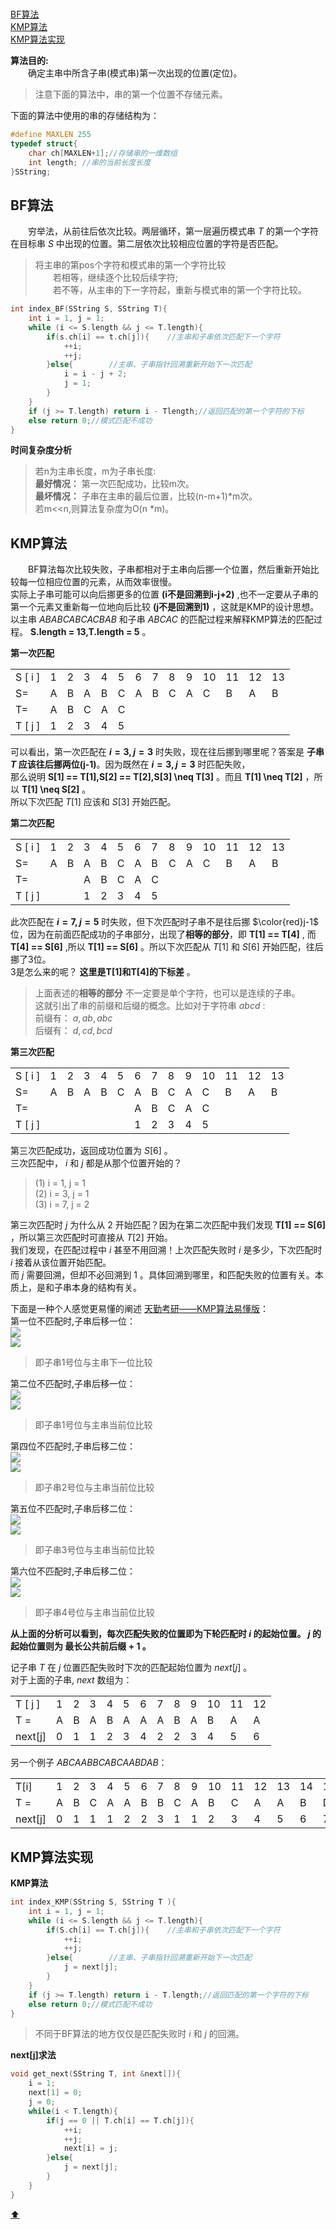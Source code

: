 <span id = "top"></span>  
[BF算法](#part1)  
[KMP算法](#part2)  
[KMP算法实现](#part3)  

**算法目的:**  
　　确定主串中所含子串(模式串)第一次出现的位置(定位)。  
>注意下面的算法中，串的第一个位置不存储元素。

下面的算法中使用的串的存储结构为：  
```cpp
#define MAXLEN 255
typedef struct{
    char ch[MAXLEN+1];//存储串的一维数组
    int length; //串的当前长度长度
}SString;
```
<span id = "part1"></span>  
## BF算法  
　　穷举法，从前往后依次比较。两层循环，第一层遍历模式串 $T$ 的第一个字符在目标串 $S$ 中出现的位置。第二层依次比较相应位置的字符是否匹配。  
>将主串的第pos个字符和模式串的第一个字符比较  
>　　若相等，继续逐个比较后续字符;  
>　　若不等，从主串的下一字符起，重新与模式串的第一个字符比较。

```cpp
int index_BF(SString S, SString T){
    int i = 1, j = 1;
    while (i <= S.length && j <= T.length){
        if(s.ch[i] == t.ch[j]){    //主串和子串依次匹配下一个字符
            ++i;
            ++j;
        }else{        //主串、子串指针回溯重新开始下一次匹配
            i = i - j + 2;
            j = 1;
        }
    }
    if (j >= T.length) return i - Tlength;//返回匹配的第一个字符的下标
    else return 0;//模式匹配不成功
}
```
**时间复杂度分析**  
>若n为主串长度，m为子串长度:  
>**最好情况：** 第一次匹配成功，比较m次。  
>**最坏情况：** 子串在主串的最后位置，比较(n-m+1)*m次。  
>若m<<n,则算法复杂度为O(n *m)。

<span id = "part2"></span>  
## KMP算法  
　　BF算法每次比较失败，子串都相对于主串向后挪一个位置，然后重新开始比较每一位相应位置的元素，从而效率很慢。  
实际上子串可能可以向后挪更多的位置 **(i不是回溯到i-j+2)** ,也不一定要从子串的第一个元素又重新每一位地向后比较 **(j不是回溯到1)** ，这就是KMP的设计思想。  
以主串 $ABABCABCACBAB$ 和子串 $ABCAC$ 的匹配过程来解释KMP算法的匹配过程。 **S.length = 13,T.length = 5** 。  

**第一次匹配**
<table>
  <tbody>
    <tr>
      <td>S [ i ]</td><td>1</td><td>2</td><td>3</td><td>4</td><td>5</td><td>6</td><td>7</td><td>8</td><td>9</td><td>10</td><td>11</td><td>12</td><td>13</td>
    </tr>
    <tr>
      <td>S=</td><td>A</td><td>B</td><td>A</td><td>B</td><td>C</td><td>A</td><td>B</td><td>C</td><td>A</td><td>C</td><td>B</td><td>A</td><td>B</td>
    </tr>
    <tr>
      <td>T=</td><td>A</td><td>B</td><td>C</td><td>A</td><td>C</td><td></td><td></td><td></td><td></td><td></td><td></td><td></td><td></td>
    </tr>
    <tr>
      <td>T [ j ]</td><td>1</td><td>2</td><td>3</td><td>4</td><td>5</td><td></td><td></td><td></td><td></td><td></td><td></td><td></td><td></td>
    </tr>
  </tbody>
</table>

可以看出，第一次匹配在 **$i=3,j=3$** 时失败，现在往后挪到哪里呢？答案是 **子串 $T$ 应该往后挪两位(j-1)**。因为既然在 **$i=3,j=3$** 时匹配失败，  
那么说明 **S[1] == T[1],S[2] == T[2],S[3] \neq T[3]** 。而且 **T[1] \neq T[2]** ，所以 **T[1] \neq S[2]** 。  
所以下次匹配 $T[1]$ 应该和 $S[3]$ 开始匹配。  

**第二次匹配**  
<table>
  <tbody>
    <tr>
      <td>S [ i ]</td><td>1</td><td>2</td><td>3</td><td>4</td><td>5</td><td>6</td><td>7</td><td>8</td><td>9</td><td>10</td><td>11</td><td>12</td><td>13</td>
    </tr>
    <tr>
      <td>S=</td><td>A</td><td>B</td><td>A</td><td>B</td><td>C</td><td>A</td><td>B</td><td>C</td><td>A</td><td>C</td><td>B</td><td>A</td><td>B</td>
    </tr>
    <tr>
      <td>T=</td><td></td><td></td><td>A</td><td>B</td><td>C</td><td>A</td><td>C</td><td></td><td></td><td></td><td></td><td></td><td></td>
    </tr>
    <tr>
      <td>T [ j ]</td><td></td><td></td><td>1</td><td>2</td><td>3</td><td>4</td><td>5</td><td></td><td></td><td></td><td></td><td></td><td></td>
    </tr>
  </tbody>
</table>

此次匹配在 **$i=7,j=5$** 时失败，但下次匹配时子串不是往后挪 $\color{red}j-1$ 位，因为在前面匹配成功的子串部分，出现了**相等的部分**，即 **T[1] == T[4]** ,
而 **T[4] == S[6]** ,所以 **T[1] == S[6]** 。所以下次匹配从 $T[1]$ 和 $S[6]$ 开始匹配，往后挪了3位。  
3是怎么来的呢？ **这里是T[1]和T[4]的下标差** 。  
>上面表述的**相等的部分** 不一定要是单个字符，也可以是连续的子串。  
>这就引出了串的前缀和后缀的概念。比如对于字符串 $abcd$ :  
>前缀有： $a,ab,abc$  
>后缀有： $d,cd,bcd$  

**第三次匹配**  
<table>
  <tbody>
    <tr>
      <td>S [ i ]</td><td>1</td><td>2</td><td>3</td><td>4</td><td>5</td><td>6</td><td>7</td><td>8</td><td>9</td><td>10</td><td>11</td><td>12</td><td>13</td>
    </tr>
    <tr>
      <td>S=</td><td>A</td><td>B</td><td>A</td><td>B</td><td>C</td><td>A</td><td>B</td><td>C</td><td>A</td><td>C</td><td>B</td><td>A</td><td>B</td>
    </tr>
    <tr>
      <td>T=</td><td></td><td></td><td></td><td></td><td></td><td>A</td><td>B</td><td>C</td><td>A</td><td>C</td><td></td><td></td><td></td>
    </tr>
    <tr>
      <td>T [ j ]</td><td></td><td></td><td></td><td></td><td></td><td>1</td><td>2</td><td>3</td><td>4</td><td>5</td><td></td><td></td><td></td>
    </tr>
  </tbody>
</table>

第三次匹配成功，返回成功位置为 $S[6]$ 。  
三次匹配中， $i$ 和 $j$ 都是从那个位置开始的？  

>(1) i = 1, j = 1  
>(2) i = 3, j = 1  
>(3) i = 7, j = 2  

第三次匹配时 $j$ 为什么从 2 开始匹配？因为在第二次匹配中我们发现 **T[1] == S[6]** ，所以第三次匹配时可直接从 $T[2]$ 开始。  
我们发现，在匹配过程中 $i$ 甚至不用回溯！上次匹配失败时 $i$ 是多少，下次匹配时 $i$ 接着从该位置开始匹配。  
而 $j$ 需要回溯，但却不必回溯到 1 。具体回溯到哪里，和匹配失败的位置有关。本质上，是和子串本身的结构有关。  

下面是一种个人感觉更易懂的阐述 [天勤考研——KMP算法易懂版](https://www.bilibili.com/video/BV1jb411V78H/?spm_id_from=333.337.search-card.all.click&vd_source=118ad2466a5a4a8b06a7b6552954cba9)：  
第一位不匹配时,子串后移一位：  
![](./images/第一位不匹配.png)  
![](./images/1子串后移.png)  

>即子串1号位与主串下一位比较

第二位不匹配时,子串后移一位：  
![](./images/第二位不匹配.png)  
![](./images/2子串后移.png)  

>即子串1号位与主串当前位比较  

第四位不匹配时,子串后移二位：  
![](./images/第四位不匹配.png)  
![](./images/4子串后移.png)  

>即子串2号位与主串当前位比较  

第五位不匹配时,子串后移二位：  
![](./images/第五位不匹配.png)  
![](./images/5子串后移.png)  

>即子串3号位与主串当前位比较  

第六位不匹配时,子串后移二位：  
![](./images/第六位不匹配.png)  
![](./images/6子串后移.png)  

>即子串4号位与主串当前位比较  

**从上面的分析可以看到，每次匹配失败的位置即为下轮匹配时 $i$ 的起始位置。 $j$ 的起始位置则为 **最长公共前后缀 + 1** 。**  

记子串 $T$ 在 $j$ 位置匹配失败时下次的匹配起始位置为 $next[j]$ 。  
对于上面的子串, $next$ 数组为：  
<table>
  <tbody>
    <tr>
      <td>T [ j ]</td><td>1</td><td>2</td><td>3</td><td>4</td><td>5</td><td>6</td><td>7</td><td>8</td><td>9</td><td>10</td><td>11</td><td>12</td>
    </tr>
    <tr>
      <td>T =</td><td>A</td><td>B</td><td>A</td><td>B</td><td>A</td><td>A</td><td>A</td><td>B</td><td>A</td><td>B</td><td>A</td><td>A</td>
    </tr>
    <tr>
      <td>next[j]</td><td>0</td><td>1</td><td>1</td><td>2</td><td>3</td><td>4</td><td>2</td><td>2</td><td>3</td><td>4</td><td>5</td><td>6</td>
    </tr>
  </tbody>
</table>

另一个例子 $ABCAABBCABCAABDAB$：  
<table>
  <tbody>
    <tr>
      <td>T[i]</td><td>1</td><td>2</td><td>3</td><td>4</td><td>5</td><td>6</td><td>7</td><td>8</td><td>9</td><td>10</td><td>11</td><td>12</td><td>13</td>
      <td>14</td><td>15</td><td>16</td><td>17</td>
    </tr>
    <tr>
      <td>T =</td><td>A</td><td>B</td><td>C</td><td>A</td><td>A</td><td>B</td><td>B</td><td>C</td><td>A</td><td>B</td><td>C</td><td>A</td><td>A</td><td>B</td>
      <td>D</td><td>A</td><td>B</td>
    </tr>
    <tr>
      <td>next[j]</td><td>0</td><td>1</td><td>1</td><td>1</td><td>2</td><td>2</td><td>3</td><td>1</td><td>1</td><td>2</td><td>3</td><td>4</td><td>5</td><td>6</td>
      <td>7</td><td>1</td><td>3</td>
    </tr>
  </tbody>
</table>

<span id = "part3"></span>  
## KMP算法实现  
**KMP算法**  
```cpp
int index_KMP(SString S, SString T ){
    int i = 1, j = 1;
    while (i <= S.length && j <= T.length){
        if(S.ch[i] == T.ch[j]){    //主串和子串依次匹配下一个字符
            ++i;
            ++j;
        }else{        //主串、子串指针回溯重新开始下一次匹配
            j = next[j];
        }
    }
    if (j >= T.length) return i - T.length;//返回匹配的第一个字符的下标
    else return 0;//模式匹配不成功
}
```
>不同于BF算法的地方仅仅是匹配失败时 $i$ 和 $j$ 的回溯。

**next[j]求法**  
```cpp
void get_next(SString T, int &next[]){
    i = 1;
    next[1] = 0;
    j = 0;
    while(i < T.length){
        if(j == 0 || T.ch[i] == T.ch[j]){
            ++i;
            ++j;
            next[i] = j;
        }else{
            j = next[j];
        }
    }
}
```
[:arrow_up:](#top)
